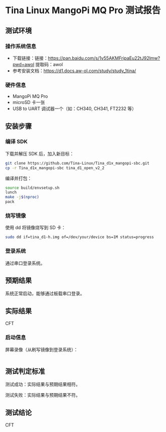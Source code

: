 # Tina Linux MangoPi MQ Pro 测试报告

## 测试环境

### 操作系统信息

- 下载链接：链接：https://pan.baidu.com/s/1v55AKMFripaEu22tJ92lmw?pwd=awol 提取码：awol
- 参考安装文档：https://d1.docs.aw-ol.com/study/study_1tina/

### 硬件信息

- MangoPi MQ Pro
- microSD 卡一张
- USB to UART 调试器一个（如：CH340, CH341, FT2232 等）

## 安装步骤

### 编译 SDK

下载并解压 SDK 后，加入新目标：
```bash
git clone https://github.com/Tina-Linux/Tina_d1x_mangopi-sbc.git
cp -r Tina_d1x_mangopi-sbc tina_d1_open_v2_2
```

编译并打包：
```bash
source build/envsetup.sh
lunch
make -j$(nproc)
pack
```

### 烧写镜像

使用 dd 将镜像烧写到 SD 卡：
```bash
sudo dd if=tina_d1-h.img of=/dev/your/device bs=1M status=progress
```

### 登录系统

通过串口登录系统。

## 预期结果

系统正常启动，能够通过板载串口登录。

## 实际结果

CFT

### 启动信息


屏幕录像（从刷写镜像到登录系统）：

```log
```


## 测试判定标准

测试成功：实际结果与预期结果相符。

测试失败：实际结果与预期结果不符。

## 测试结论

CFT